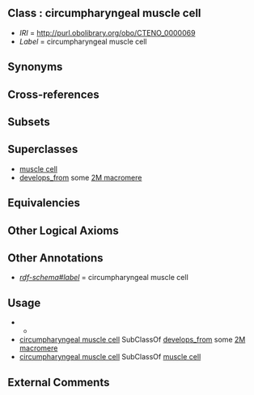
## Class : circumpharyngeal muscle cell

 * *IRI* = http://purl.obolibrary.org/obo/CTENO_0000069
 * *Label* = circumpharyngeal muscle cell

## Synonyms


## Cross-references


## Subsets


## Superclasses

 * [muscle cell](../../CL/87/CL_0000187.md)
 * [develops_from](../../RO/02/RO_0002202.md) some [2M macromere](../../CTENO/67/CTENO_0000067.md)

## Equivalencies


## Other Logical Axioms


## Other Annotations

 * *[rdf-schema#label](../../el/rdf-schema#label.md)* = circumpharyngeal muscle cell

## Usage

 * -
 * [circumpharyngeal muscle cell](../../CTENO/69/CTENO_0000069.md) SubClassOf [develops_from](../../RO/02/RO_0002202.md) some [2M macromere](../../CTENO/67/CTENO_0000067.md)
 * [circumpharyngeal muscle cell](../../CTENO/69/CTENO_0000069.md) SubClassOf [muscle cell](../../CL/87/CL_0000187.md)

## External Comments

